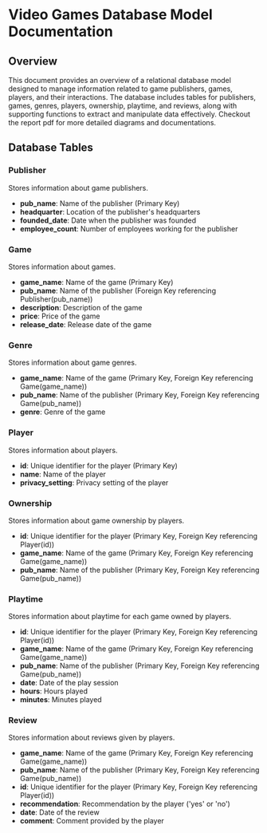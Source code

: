 # Video Games Database Model Documentation

## Overview
This document provides an overview of a relational database model designed to manage information related to game publishers, games, players, and their interactions. The database includes tables for publishers, games, genres, players, ownership, playtime, and reviews, along with supporting functions to extract and manipulate data effectively. Checkout the report pdf for more detailed diagrams and documentations.

## Database Tables

### Publisher
Stores information about game publishers.
- **pub_name**: Name of the publisher (Primary Key)
- **headquarter**: Location of the publisher's headquarters
- **founded_date**: Date when the publisher was founded
- **employee_count**: Number of employees working for the publisher

### Game
Stores information about games.
- **game_name**: Name of the game (Primary Key)
- **pub_name**: Name of the publisher (Foreign Key referencing Publisher(pub_name))
- **description**: Description of the game
- **price**: Price of the game
- **release_date**: Release date of the game

### Genre
Stores information about game genres.
- **game_name**: Name of the game (Primary Key, Foreign Key referencing Game(game_name))
- **pub_name**: Name of the publisher (Primary Key, Foreign Key referencing Game(pub_name))
- **genre**: Genre of the game

### Player
Stores information about players.
- **id**: Unique identifier for the player (Primary Key)
- **name**: Name of the player
- **privacy_setting**: Privacy setting of the player

### Ownership
Stores information about game ownership by players.
- **id**: Unique identifier for the player (Primary Key, Foreign Key referencing Player(id))
- **game_name**: Name of the game (Primary Key, Foreign Key referencing Game(game_name))
- **pub_name**: Name of the publisher (Primary Key, Foreign Key referencing Game(pub_name))

### Playtime
Stores information about playtime for each game owned by players.
- **id**: Unique identifier for the player (Primary Key, Foreign Key referencing Player(id))
- **game_name**: Name of the game (Primary Key, Foreign Key referencing Game(game_name))
- **pub_name**: Name of the publisher (Primary Key, Foreign Key referencing Game(pub_name))
- **date**: Date of the play session
- **hours**: Hours played
- **minutes**: Minutes played

### Review
Stores information about reviews given by players.
- **game_name**: Name of the game (Primary Key, Foreign Key referencing Game(game_name))
- **pub_name**: Name of the publisher (Primary Key, Foreign Key referencing Game(pub_name))
- **id**: Unique identifier for the player (Primary Key, Foreign Key referencing Player(id))
- **recommendation**: Recommendation by the player ('yes' or 'no')
- **date**: Date of the review
- **comment**: Comment provided by the player
